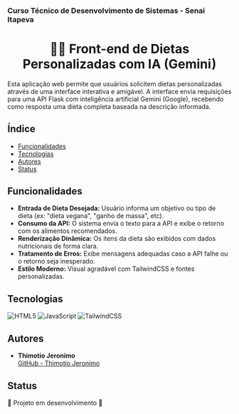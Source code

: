 ### Curso Técnico de Desenvolvimento de Sistemas - Senai Itapeva

<h1 align="center"> 🧑‍🍳 Front-end de Dietas Personalizadas com IA (Gemini) </h1>

Esta aplicação web permite que usuários solicitem dietas personalizadas através de uma interface interativa e amigável. A interface envia requisições para uma API Flask com inteligência artificial Gemini (Google), recebendo como resposta uma dieta completa baseada na descrição informada.

## Índice
- [Funcionalidades](#funcionalidades)
- [Tecnologias](#tecnologias)
- [Autores](#autores)
- [Status](#status)

## Funcionalidades

- **Entrada de Dieta Desejada:** Usuário informa um objetivo ou tipo de dieta (ex: "dieta vegana", "ganho de massa", etc).
- **Consumo da API:** O sistema envia o texto para a API e exibe o retorno com os alimentos recomendados.
- **Renderização Dinâmica:** Os itens da dieta são exibidos com dados nutricionais de forma clara.
- **Tratamento de Erros:** Exibe mensagens adequadas caso a API falhe ou o retorno seja inesperado.
- **Estilo Moderno:** Visual agradável com TailwindCSS e fontes personalizadas.

## Tecnologias

![HTML5](https://img.shields.io/badge/HTML5-E34F26?style=for-the-badge&logo=html5&logoColor=white)
![JavaScript](https://img.shields.io/badge/JavaScript-F7DF1E?style=for-the-badge&logo=javascript&logoColor=black)
![TailwindCSS](https://img.shields.io/badge/TailwindCSS-38B2AC?style=for-the-badge&logo=tailwind-css&logoColor=white)

## Autores

- **Thimotio Jeronimo**  
  [GitHub - Thimotio Jeronimo](https://github.com/Thimo08/Front-end-dieta.git)

## Status

🚧 Projeto em desenvolvimento 🚧
